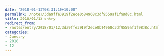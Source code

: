 ```yaml
---
date: "2018-01-13T08:31:10+10:00"
permalink: /notes/3da9ffe3919f2ece0b84968c3df9559af1f98d8c.html
title: 2018/01/12 entry
redirect_from:
- /notes/entry/2018/01/12/3da9ffe3919f2ece0b84968c3df9559af1f98d8c.html
categories:
- January
- 2018
- 12
---
```

